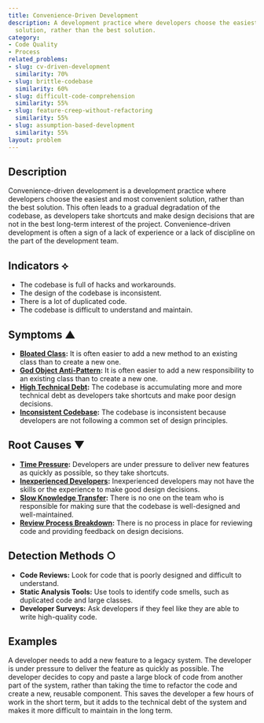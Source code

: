 ```yaml
---
title: Convenience-Driven Development
description: A development practice where developers choose the easiest and most convenient
  solution, rather than the best solution.
category:
- Code Quality
- Process
related_problems:
- slug: cv-driven-development
  similarity: 70%
- slug: brittle-codebase
  similarity: 60%
- slug: difficult-code-comprehension
  similarity: 55%
- slug: feature-creep-without-refactoring
  similarity: 55%
- slug: assumption-based-development
  similarity: 55%
layout: problem
---
```


## Description
Convenience-driven development is a development practice where developers choose the easiest and most convenient solution, rather than the best solution. This often leads to a gradual degradation of the codebase, as developers take shortcuts and make design decisions that are not in the best long-term interest of the project. Convenience-driven development is often a sign of a lack of experience or a lack of discipline on the part of the development team.

## Indicators ⟡
- The codebase is full of hacks and workarounds.
- The design of the codebase is inconsistent.
- There is a lot of duplicated code.
- The codebase is difficult to understand and maintain.

## Symptoms ▲
- **[Bloated Class](bloated-class.md):** It is often easier to add a new method to an existing class than to create a new one.
- **[God Object Anti-Pattern](god-object-anti-pattern.md):** It is often easier to add a new responsibility to an existing class than to create a new one.
- **[High Technical Debt](high-technical-debt.md):** The codebase is accumulating more and more technical debt as developers take shortcuts and make poor design decisions.
- **[Inconsistent Codebase](inconsistent-codebase.md):** The codebase is inconsistent because developers are not following a common set of design principles.

## Root Causes ▼
- **[Time Pressure](time-pressure.md):** Developers are under pressure to deliver new features as quickly as possible, so they take shortcuts.
- **[Inexperienced Developers](inexperienced-developers.md):** Inexperienced developers may not have the skills or the experience to make good design decisions.
- **[Slow Knowledge Transfer](slow-knowledge-transfer.md):** There is no one on the team who is responsible for making sure that the codebase is well-designed and well-maintained.
- **[Review Process Breakdown](review-process-breakdown.md):** There is no process in place for reviewing code and providing feedback on design decisions.

## Detection Methods ○
- **Code Reviews:** Look for code that is poorly designed and difficult to understand.
- **Static Analysis Tools:** Use tools to identify code smells, such as duplicated code and large classes.
- **Developer Surveys:** Ask developers if they feel like they are able to write high-quality code.

## Examples
A developer needs to add a new feature to a legacy system. The developer is under pressure to deliver the feature as quickly as possible. The developer decides to copy and paste a large block of code from another part of the system, rather than taking the time to refactor the code and create a new, reusable component. This saves the developer a few hours of work in the short term, but it adds to the technical debt of the system and makes it more difficult to maintain in the long term.
